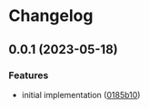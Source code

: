 # Changelog

## 0.0.1 (2023-05-18)


### Features

* initial implementation ([0185b10](https://github.com/jimeh/update-tags-action/commit/0185b100ff1752ce06ade4b147b6befb8c37e525))
